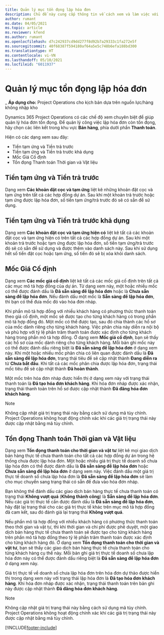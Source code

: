 ```yaml
---
title: Quản lý mục tồn đọng lập hóa đơn
description: Chủ đề này cung cấp thông tin về cách xem và làm việc với mục tồn đọng lập hóa đơn trong Project Operations.
author: rumant
ms.date: 04/05/2021
ms.topic: article
ms.reviewer: kfend
ms.author: rumant
ms.openlocfilehash: d7c242937cd9dd277f8d92b7a29333c1fa272e5f
ms.sourcegitcommit: 40f68387f594180af64a5e5c748b6efa188bd300
ms.translationtype: HT
ms.contentlocale: vi-VN
ms.lasthandoff: 05/10/2021
ms.locfileid: "6011937"
---
```

# <a name="manage-billing-backlog"></a>Quản lý mục tồn đọng lập hóa đơn

_ **Áp dụng cho:** Project Operations cho kịch bản dựa trên nguồn lực/hàng không nhập kho

Dynamics 365 Project Operations có các chế độ xem chuyên biệt để giúp quản lý hóa đơn tồn đọng. Để quản lý công việc lập hóa đơn còn tồn đọng, hãy chọn các liên kết trong khu vực **Bán hàng**, phía dưới phần **Thanh toán**. 

Hiện có các dạng xem sau đây:

- Tiền tạm ứng và Tiền trả trước
- Tiền tạm ứng và Tiền trả trước khả dụng
- Mốc Giá Cố định
- Tồn đọng Thanh toán Thời gian và Vật liệu

## <a name="retainers-and-advances"></a>Tiền tạm ứng và Tiền trả trước

Dạng xem **Các khoản đặt cọc và tạm ứng** liệt kê những khoản đặt cọc và tạm ứng trên tất cả các hợp đồng dự án. Sau khi một khoản trả trước hoặc tạm ứng được lập hóa đơn, số tiền tạm ứng/trả trước đó sẽ có sẵn để sử dụng.

## <a name="available-retainers-and-advances"></a>Tiền tạm ứng và Tiền trả trước khả dụng

Dạng xem **Các khoản đặt cọc và tạm ứng hiện có** liệt kê tất cả các khoản đặt cọc và tạm ứng hiện có trên tất cả các hợp đồng dự án. Sau khi một khoản trả trước hoặc tạm ứng được lập hóa đơn, số tiền tạm ứng/trả trước đó sẽ có sẵn để sử dụng và được thêm vào danh sách này. Sau khi sử dụng hết số tiền đặt cọc hoặc tạm ứng, số tiền đó sẽ bị xóa khỏi danh sách.

## <a name="fixed-price-milestones"></a>Mốc Giá Cố định

Dạng xem **Các mốc giá cố định** liệt kê tất cả các mốc giá cố định trên tất cả các mục mô tả hợp đồng của dự án. Từ dạng xem này, một hoặc nhiều mốc có thể được đánh dấu là **Đã sẵn sàng để lập hóa đơn** hoặc là **Chưa sẵn sàng để lập hóa đơn**. Nếu đánh dấu một mốc là **Sẵn sàng để lập hóa đơn**, thì bạn có thể đưa mốc đó vào hóa đơn nháp.

Khi phần mô tả hợp đồng với nhiều khách hàng có phương thức thanh toán theo giá cố định, một mốc sẽ được tạo cho từng khách hàng có trong phần mô tả hợp đồng đó. Một mốc có thể được tạo, sau đó chia thành các hồ sơ của mốc dành riêng cho từng khách hàng. Việc phân chia này diễn ra nội bộ và phù hợp với tỷ lệ phần trăm thanh toán được xác định cho từng khách hàng trong phần mô tả hợp đồng. Ở dạng xem **Mốc giá cố định**, bạn sẽ thấy các hồ sơ của mốc dành riêng cho từng khách hàng. Mỗi bản ghi mốc này có thể được đánh dấu riêng biệt là **Đã sẵn sàng để lập hóa đơn** ở dạng xem này. Khi một hoặc nhiều mốc phân chia có liên quan được đánh dấu là **Đã sẵn sàng để lập hóa đơn**, trạng thái tiêu đề sẽ cập nhật thành **Đang diễn ra** từ **Chưa bắt đầu**. Khi tất cả các mốc phân chia được lập hóa đơn, trạng thái mốc tiêu đề sẽ cập nhật thành **Đã hoàn thành**.

Một mốc trên hóa đơn nháp được hiển thị ở dạng xem này với trạng thái thanh toán là **Đã tạo hóa đơn khách hàng**. Khi hóa đơn nháp được xác nhận, trạng thái thanh toán trên hồ sơ được cập nhật thành **Đã đăng hóa đơn khách hàng**. 

> [!NOTE] 
> Không cập nhật giá trị trạng thái này bằng cách sử dụng mã tùy chỉnh. Project Operations không hoạt động chính xác khi các giá trị trạng thái này được cập nhật bằng mã tùy chỉnh.

## <a name="time-and-material-billing-backlog"></a>Tồn đọng Thanh toán Thời gian và Vật liệu

Dạng xem **Tồn đọng thanh toán cho thời gian và vật tư** liệt kê mọi giao dịch bán hàng thực tế chưa thanh toán cho tất cả các hợp đồng dự án trong hệ thống chưa được lập hóa đơn. Một hoặc nhiều giá trị thực tế doanh số chưa lập hóa đơn có thể được đánh dấu là **Đã sẵn sàng để lập hóa đơn** hoặc **Chưa sẵn sàng để lập hóa đơn** ở dạng xem này. Việc đánh dấu một giá trị thực tế doanh số chưa lập hóa đơn là **Đã sẵn sàng để lập hóa đơn** sẽ làm cho mục chuyển sang trạng thái có sẵn để đưa vào hóa đơn nháp.

Bạn không thể đánh dấu các giao dịch bán hàng thực tế chưa thanh toán có trạng thái **Không vượt quá** (**Không thành công**) là **Sẵn sàng để lập hóa đơn**. Nếu các giá trị thực tế cần được đánh dấu là **Đã sẵn sàng để lập hóa đơn**, hãy đặt lại trạng thái cho các giá trị thực tế khác trên mục mô tả hợp đồng đã cam kết, sau đó đánh giá lại trạng thái **Không vượt quá**.

Nếu phần mô tả hợp đồng với nhiều khách hàng có phương thức thanh toán theo thời gian và vật tư, thì khi thời gian và chi phí được phê duyệt, một giao dịch bán hàng thực tế chưa thanh toán sẽ được tạo cho từng khách hàng trên phần mô tả hợp đồng theo tỷ lệ phần trăm thanh toán được xác định cho từng khách hàng đó. Ở dạng xem **Tồn đọng thanh toán cho thời gian và vật tư**, bạn sẽ thấy các giao dịch bán hàng thực tế chưa thanh toán cho từng khách hàng cụ thể này. Mỗi bản ghi giá trị thực tế doanh số chưa lập hóa đơn này có thể được đánh dấu riêng biệt là **Đã sẵn sàng để lập hóa đơn** ở dạng xem này.

Giá trị thực tế về doanh số chưa lập hóa đơn trên hóa đơn dự thảo được hiển thị trong dạng xem này với trạng thái lập hóa đơn là **Đã tạo hóa đơn khách hàng**. Khi hóa đơn nháp được xác nhận, trạng thái thanh toán trên bản ghi này được cập nhật thành **Đã đăng hóa đơn khách hàng**. 

> [!NOTE] 
> Không cập nhật giá trị trạng thái này bằng cách sử dụng mã tùy chỉnh. Project Operations không hoạt động chính xác khi các giá trị trạng thái này được cập nhật bằng mã tùy chỉnh.


[!INCLUDE[footer-include](../includes/footer-banner.md)]
